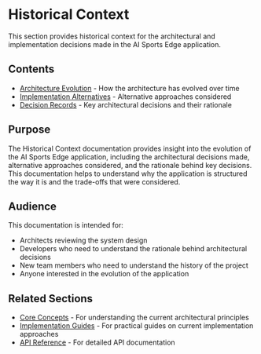 # Historical Context

This section provides historical context for the architectural and implementation decisions made in the AI Sports Edge application.

## Contents

- [Architecture Evolution](architecture-evolution.md) - How the architecture has evolved over time
- [Implementation Alternatives](implementation-alternatives.md) - Alternative approaches considered
- [Decision Records](decision-records.md) - Key architectural decisions and their rationale

## Purpose

The Historical Context documentation provides insight into the evolution of the AI Sports Edge application, including the architectural decisions made, alternative approaches considered, and the rationale behind key decisions. This documentation helps to understand why the application is structured the way it is and the trade-offs that were considered.

## Audience

This documentation is intended for:

- Architects reviewing the system design
- Developers who need to understand the rationale behind architectural decisions
- New team members who need to understand the history of the project
- Anyone interested in the evolution of the application

## Related Sections

- [Core Concepts](../core-concepts/README.md) - For understanding the current architectural principles
- [Implementation Guides](../implementation-guides/README.md) - For practical guides on current implementation approaches
- [API Reference](../api-reference/README.md) - For detailed API documentation
